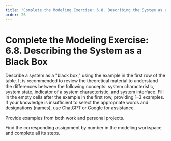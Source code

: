 ```yaml
---
title: "Complete the Modeling Exercise: 6.8. Describing the System as a Black Box"
order: 26
---
```


# Complete the Modeling Exercise: 6.8. Describing the System as a Black Box

Describe a system as a "black box," using the example in the first row of the table. It is recommended to review the theoretical material to understand the differences between the following concepts: system characteristic, system state, indicator of a system characteristic, and system interface. Fill in the empty cells after the example in the first row, providing 1–3 examples. If your knowledge is insufficient to select the appropriate words and designations (names), use ChatGPT or Google for assistance.

Provide examples from both work and personal projects.

Find the corresponding assignment by number in the modeling workspace and complete all its steps.